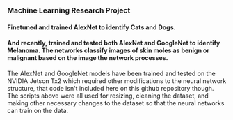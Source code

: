 ###  Machine Learning Research Project
#### Finetuned and trained AlexNet to identify Cats and Dogs.
#### And recently, trained and tested both AlexNet and GoogleNet to identify Melanoma. The networks classify images of skin moles as benign or malignant based on the image the network processes. 

The AlexNet and GoogleNet models have been trained and tested on the NVIDIA Jetson Tx2 which required other modifications to the neural network structure, that code isn't included here on this github repository though. The scripts above were all used for resizing, cleaning the dataset, and making other necessary changes to the dataset so that the neural networks can train on the data. 
